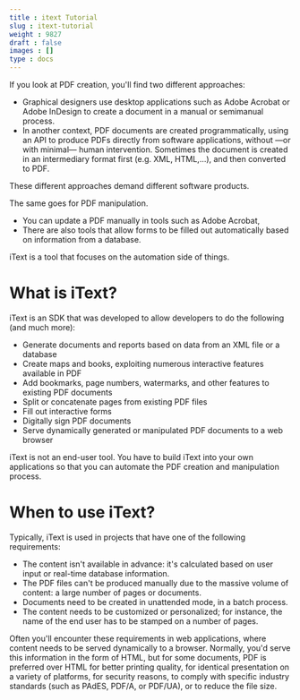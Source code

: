 ```yaml
---
title : itext Tutorial
slug : itext-tutorial
weight : 9827
draft : false
images : []
type : docs
---
```


If you look at PDF creation, you'll find two different approaches:

* Graphical designers use desktop applications such as Adobe Acrobat or Adobe InDesign to create a document in a manual or semimanual process.
* In another context, PDF documents are created programmatically, using an API to produce PDFs directly from software applications, without —or with minimal— human intervention. Sometimes the document is created in an intermediary format first (e.g. XML, HTML,...), and then converted to PDF.

These different approaches demand different software products.

The same goes for PDF manipulation.

* You can update a PDF manually in tools such as Adobe Acrobat,
* There are also tools that allow forms to be filled out automatically based on information from a database.

iText is a tool that focuses on the automation side of things.

# What is iText?

iText is an SDK that was developed to allow developers to do the following (and much more):

* Generate documents and reports based on data from an XML file or a database
* Create maps and books, exploiting numerous interactive features available in PDF
* Add bookmarks, page numbers, watermarks, and other features to existing PDF documents
* Split or concatenate pages from existing PDF files
* Fill out interactive forms
* Digitally sign PDF documents
* Serve dynamically generated or manipulated PDF documents to a web browser

iText is not an end-user tool. You have to build iText into your own applications so that you can automate the PDF creation and manipulation process.

# When to use iText?

Typically, iText is used in projects that have one of the following requirements:

* The content isn't available in advance: it's calculated based on user input or real-time database information.
* The PDF files can't be produced manually due to the massive volume of content: a large number of pages or documents.
* Documents need to be created in unattended mode, in a batch process.
* The content needs to be customized or personalized; for instance, the name of the end user has to be stamped on a number of pages.

Often you'll encounter these requirements in web applications, where content needs to be served dynamically to a browser. Normally, you'd serve this information in the form of HTML, but for some documents, PDF is preferred over HTML for better printing quality, for identical presentation on a variety of platforms, for security reasons, to comply with specific industry standards (such as PAdES, PDF/A, or PDF/UA), or to reduce the file size.

